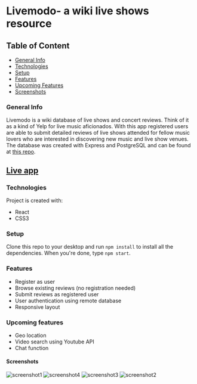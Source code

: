# Livemodo- a wiki live shows resource

## Table of Content
* [General Info](#general-info)
* [Technologies](#technologies)
* [Setup](#setup)
* [Features](#features)
* [Upcoming Features](#upcoming-features)
* [Screenshots](#screenshots)

### General Info
Livemodo is a wiki database of live shows and concert reviews. Think of it as a kind of Yelp for live music aficionados. With this app registered users are able to submit detailed reviews of live shows attended for fellow music lovers who are interested in discovering new music and live show venues. The database was created with Express and PostgreSQL and can be found at [this repo](https://github.com/BC1985/livemodo_db).

## [Live app](https://livemodo.benjcohen1985.now.sh/)


### Technologies
Project is created with:
* React
* CSS3

### Setup
Clone this repo to your desktop and run `npm install` to install all the dependencies. When you're done, type `npm start`.

### Features 
* Register as user
* Browse existing reviews (no registration needed)
* Submit reviews as registered user
* User authentication using remote database
* Responsive layout

### Upcoming features
* Geo location
* Video search using Youtube API
* Chat function

#### Screenshots

![screenshot1](https://user-images.githubusercontent.com/46656173/61904079-16d7b780-aef4-11e9-80c9-f8625b754a99.png)
![screenshot4](https://user-images.githubusercontent.com/46656173/61904083-16d7b780-aef4-11e9-9ae0-21ea08c7fd20.png)
![screenshot3](https://user-images.githubusercontent.com/46656173/61904081-16d7b780-aef4-11e9-99cf-fd88fdd7539e.png)
![screenshot2](https://user-images.githubusercontent.com/46656173/61904080-16d7b780-aef4-11e9-9b8f-330e02ef98c1.png)




